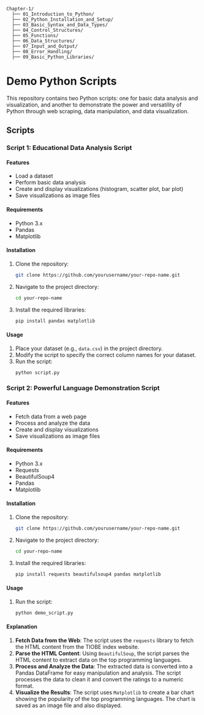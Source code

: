``````
Chapter-1/
  ├── 01_Introduction_to_Python/
  ├── 02_Python_Installation_and_Setup/
  ├── 03_Basic_Syntax_and_Data_Types/
  ├── 04_Control_Structures/
  ├── 05_Functions/
  ├── 06_Data_Structures/
  ├── 07_Input_and_Output/
  ├── 08_Error_Handling/
  ├── 09_Basic_Python_Libraries/
``````
# Demo Python Scripts

This repository contains two Python scripts: one for basic data analysis and visualization, and another to demonstrate the power and versatility of Python through web scraping, data manipulation, and data visualization.

## Scripts

### Script 1: Educational Data Analysis Script

#### Features
- Load a dataset
- Perform basic data analysis
- Create and display visualizations (histogram, scatter plot, bar plot)
- Save visualizations as image files

#### Requirements
- Python 3.x
- Pandas
- Matplotlib

#### Installation
1. Clone the repository:
   ```sh
   git clone https://github.com/yourusername/your-repo-name.git
   ```
2. Navigate to the project directory:
   ```sh
   cd your-repo-name
   ```
3. Install the required libraries:
   ```sh
   pip install pandas matplotlib
   ```

#### Usage
1. Place your dataset (e.g., `data.csv`) in the project directory.
2. Modify the script to specify the correct column names for your dataset.
3. Run the script:
   ```sh
   python script.py
   ```

### Script 2: Powerful Language Demonstration Script

#### Features
- Fetch data from a web page
- Process and analyze the data
- Create and display visualizations
- Save visualizations as image files

#### Requirements
- Python 3.x
- Requests
- BeautifulSoup4
- Pandas
- Matplotlib

#### Installation
1. Clone the repository:
   ```sh
   git clone https://github.com/yourusername/your-repo-name.git
   ```
2. Navigate to the project directory:
   ```sh
   cd your-repo-name
   ```
3. Install the required libraries:
   ```sh
   pip install requests beautifulsoup4 pandas matplotlib
   ```

#### Usage
1. Run the script:
   ```sh
   python demo_script.py
   ```

#### Explanation
1. **Fetch Data from the Web**: The script uses the `requests` library to fetch the HTML content from the TIOBE index website.
2. **Parse the HTML Content**: Using `BeautifulSoup`, the script parses the HTML content to extract data on the top programming languages.
3. **Process and Analyze the Data**: The extracted data is converted into a Pandas DataFrame for easy manipulation and analysis. The script processes the data to clean it and convert the ratings to a numeric format.
4. **Visualize the Results**: The script uses `Matplotlib` to create a bar chart showing the popularity of the top programming languages. The chart is saved as an image file and also displayed.
